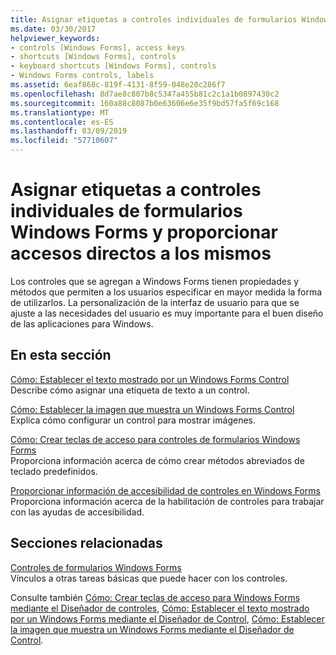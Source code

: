 ```yaml
---
title: Asignar etiquetas a controles individuales de formularios Windows Forms y proporcionar accesos directos a los mismos
ms.date: 03/30/2017
helpviewer_keywords:
- controls [Windows Forms], access keys
- shortcuts [Windows Forms], controls
- keyboard shortcuts [Windows Forms], controls
- Windows Forms controls, labels
ms.assetid: 6eaf868c-819f-4131-8f59-048e20c286f7
ms.openlocfilehash: 8d7ae8c807b8c5347a455b81c2c1a1b0897430c2
ms.sourcegitcommit: 160a88c8087b0e63606e6e35f9bd57fa5f69c168
ms.translationtype: MT
ms.contentlocale: es-ES
ms.lasthandoff: 03/09/2019
ms.locfileid: "57710607"
---
```

# <a name="labeling-individual-windows-forms-controls-and-providing-shortcuts-to-them"></a>Asignar etiquetas a controles individuales de formularios Windows Forms y proporcionar accesos directos a los mismos
Los controles que se agregan a Windows Forms tienen propiedades y métodos que permiten a los usuarios especificar en mayor medida la forma de utilizarlos. La personalización de la interfaz de usuario para que se ajuste a las necesidades del usuario es muy importante para el buen diseño de las aplicaciones para Windows.  
  
## <a name="in-this-section"></a>En esta sección  
 [Cómo: Establecer el texto mostrado por un Windows Forms Control](how-to-set-the-text-displayed-by-a-windows-forms-control.md)  
 Describe cómo asignar una etiqueta de texto a un control.  
  
 [Cómo: Establecer la imagen que muestra un Windows Forms Control](how-to-set-the-image-displayed-by-a-windows-forms-control.md)  
 Explica cómo configurar un control para mostrar imágenes.  
  
 [Cómo: Crear teclas de acceso para controles de formularios Windows Forms](how-to-create-access-keys-for-windows-forms-controls.md)  
 Proporciona información acerca de cómo crear métodos abreviados de teclado predefinidos.  
  
 [Proporcionar información de accesibilidad de controles en Windows Forms](providing-accessibility-information-for-controls-on-a-windows-form.md)  
 Proporciona información acerca de la habilitación de controles para trabajar con las ayudas de accesibilidad.  
  
## <a name="related-sections"></a>Secciones relacionadas  
 [Controles de formularios Windows Forms](index.md)  
 Vínculos a otras tareas básicas que puede hacer con los controles.  
  
 Consulte también [Cómo: Crear teclas de acceso para Windows Forms mediante el Diseñador de controles](how-to-create-access-keys-for-windows-forms-controls-using-the-designer.md), [Cómo: Establecer el texto mostrado por un Windows Forms mediante el Diseñador de Control](how-to-set-the-text-displayed-by-a-windows-forms-control-using-the-designer.md), [Cómo: Establecer la imagen que muestra un Windows Forms mediante el Diseñador de Control](how-to-set-the-image-displayed-by-a-windows-forms-control-using-the-designer.md).
